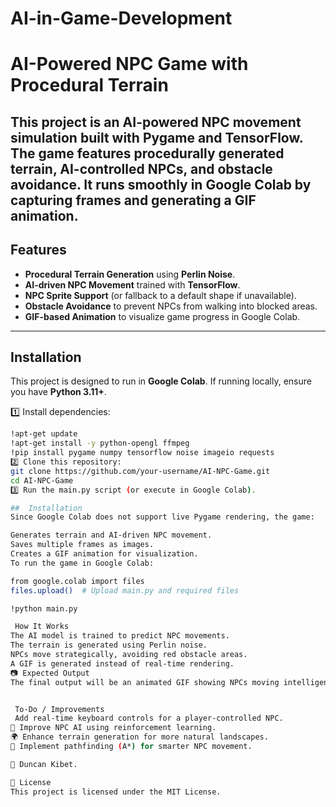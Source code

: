 # AI-in-Game-Development

# AI-Powered NPC Game with Procedural Terrain

This project is an **AI-powered NPC movement simulation** built with **Pygame** and **TensorFlow**. The game features **procedurally generated terrain**, AI-controlled **NPCs**, and **obstacle avoidance**. It runs smoothly in **Google Colab** by capturing frames and generating a **GIF animation**.
---
##  Features
-  **Procedural Terrain Generation** using **Perlin Noise**.
-  **AI-driven NPC Movement** trained with **TensorFlow**.
-  **NPC Sprite Support** (or fallback to a default shape if unavailable).
-  **Obstacle Avoidance** to prevent NPCs from walking into blocked areas.
-  **GIF-based Animation** to visualize game progress in Google Colab.
---
##  Installation
This project is designed to run in **Google Colab**. If running locally, ensure you have **Python 3.11+**.

1️⃣ Install dependencies:
```sh
!apt-get update
!apt-get install -y python-opengl ffmpeg
!pip install pygame numpy tensorflow noise imageio requests
2️⃣ Clone this repository:
git clone https://github.com/your-username/AI-NPC-Game.git
cd AI-NPC-Game
3️⃣ Run the main.py script (or execute in Google Colab).

##  Installation
Since Google Colab does not support live Pygame rendering, the game:

Generates terrain and AI-driven NPC movement.
Saves multiple frames as images.
Creates a GIF animation for visualization.
To run the game in Google Colab:

from google.colab import files
files.upload()  # Upload main.py and required files

!python main.py

 How It Works
The AI model is trained to predict NPC movements.
The terrain is generated using Perlin noise.
NPCs move strategically, avoiding red obstacle areas.
A GIF is generated instead of real-time rendering.
📷 Expected Output
The final output will be an animated GIF showing NPCs moving intelligently across the procedural terrain.


 To-Do / Improvements
 Add real-time keyboard controls for a player-controlled NPC.
🧠 Improve NPC AI using reinforcement learning.
🌍 Enhance terrain generation for more natural landscapes.
🎯 Implement pathfinding (A*) for smarter NPC movement.

👥 Duncan Kibet.

📜 License
This project is licensed under the MIT License.
